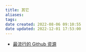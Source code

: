 ```yaml
---
title: 其它
aliases: 
tags: 
date created: 2022-08-06 09:10:55
date updated: 2022-12-01 17:53:00
---
```



- [最流行的 Github 资源](https://www.cyanhall.com/cn/top/)
 
